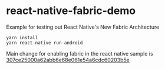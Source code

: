 # react-native-fabric-demo
Example for testing out React Native's New Fabric Architecture

```
yarn install
yarn react-native run-android
```
Main change for enabling fabric in the react native sample is [307ce25000a62abb6e68e061e54a6cdc60203b5e](https://github.com/jurgiles/react-native-fabric-demo/commit/307ce25000a62abb6e68e061e54a6cdc60203b5e)
